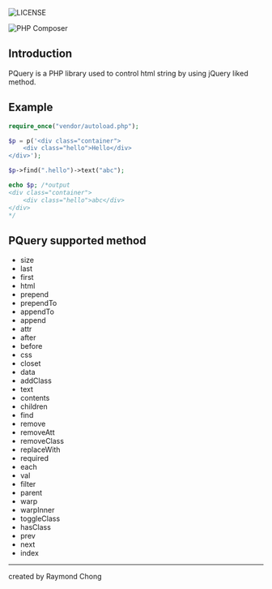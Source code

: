 ![LICENSE](https://img.shields.io/github/license/mathsgod/p-query)

![PHP Composer](https://github.com/mathsgod/p-query/workflows/PHP%20Composer/badge.svg)


## Introduction
PQuery is a PHP library used to control html string by using jQuery liked method.


## Example
```php
require_once("vendor/autoload.php");

$p = p('<div class="container">
    <div class="hello">Hello</div>
</div>');

$p->find(".hello")->text("abc");

echo $p; /*output 
<div class="container">
    <div class="hello">abc</div>
</div>
*/
```

## PQuery supported method
- size
- last
- first
- html
- prepend
- prependTo
- appendTo
- append
- attr
- after
- before
- css
- closet
- data
- addClass
- text
- contents
- children
- find
- remove
- removeAtt
- removeClass
- replaceWith
- required
- each
- val
- filter
- parent
- warp
- warpInner
- toggleClass
- hasClass
- prev
- next
- index



___
created by Raymond Chong
